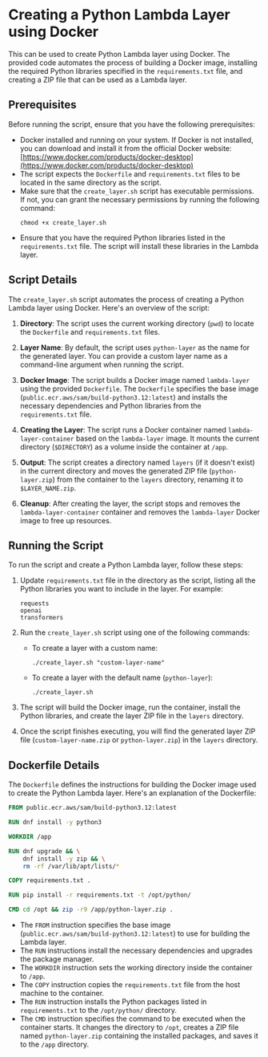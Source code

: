 # Creating a Python Lambda Layer using Docker

This can be used to create Python Lambda layer using Docker. The provided code automates the process of building a Docker image, installing the required Python libraries specified in the `requirements.txt` file, and creating a ZIP file that can be used as a Lambda layer.

## Prerequisites

Before running the script, ensure that you have the following prerequisites:

- Docker installed and running on your system. If Docker is not installed, you can download and install it from the official Docker website: [https://www.docker.com/products/docker-desktop](https://www.docker.com/products/docker-desktop)
- The script expects the `Dockerfile` and `requirements.txt` files to be located in the same directory as the script.
- Make sure that the `create_layer.sh` script has executable permissions. If not, you can grant the necessary permissions by running the following command:
  ```
  chmod +x create_layer.sh
  ```
- Ensure that you have the required Python libraries listed in the `requirements.txt` file. The script will install these libraries in the Lambda layer.

## Script Details

The `create_layer.sh` script automates the process of creating a Python Lambda layer using Docker. Here's an overview of the script:

1. **Directory**: The script uses the current working directory (`pwd`) to locate the `Dockerfile` and `requirements.txt` files.

2. **Layer Name**: By default, the script uses `python-layer` as the name for the generated layer. You can provide a custom layer name as a command-line argument when running the script.

3. **Docker Image**: The script builds a Docker image named `lambda-layer` using the provided `Dockerfile`. The `Dockerfile` specifies the base image (`public.ecr.aws/sam/build-python3.12:latest`) and installs the necessary dependencies and Python libraries from the `requirements.txt` file.

4. **Creating the Layer**: The script runs a Docker container named `lambda-layer-container` based on the `lambda-layer` image. It mounts the current directory (`$DIRECTORY`) as a volume inside the container at `/app`.

5. **Output**: The script creates a directory named `layers` (if it doesn't exist) in the current directory and moves the generated ZIP file (`python-layer.zip`) from the container to the `layers` directory, renaming it to `$LAYER_NAME.zip`.

6. **Cleanup**: After creating the layer, the script stops and removes the `lambda-layer-container` container and removes the `lambda-layer` Docker image to free up resources.

## Running the Script

To run the script and create a Python Lambda layer, follow these steps:

1. Update `requirements.txt` file in the directory as the script, listing all the Python libraries you want to include in the layer. For example:
   ```
   requests
   openai
   transformers
   ```

2. Run the `create_layer.sh` script using one of the following commands:
   - To create a layer with a custom name:
     ```
     ./create_layer.sh "custom-layer-name"
     ```
   - To create a layer with the default name (`python-layer`):
     ```
     ./create_layer.sh
     ```

3. The script will build the Docker image, run the container, install the Python libraries, and create the layer ZIP file in the `layers` directory.

4. Once the script finishes executing, you will find the generated layer ZIP file (`custom-layer-name.zip` or `python-layer.zip`) in the `layers` directory.

## Dockerfile Details

The `Dockerfile` defines the instructions for building the Docker image used to create the Python Lambda layer. Here's an explanation of the Dockerfile:

```Dockerfile
FROM public.ecr.aws/sam/build-python3.12:latest

RUN dnf install -y python3

WORKDIR /app

RUN dnf upgrade && \
    dnf install -y zip && \
    rm -rf /var/lib/apt/lists/*

COPY requirements.txt .

RUN pip install -r requirements.txt -t /opt/python/

CMD cd /opt && zip -r9 /app/python-layer.zip .
```

- The `FROM` instruction specifies the base image (`public.ecr.aws/sam/build-python3.12:latest`) to use for building the Lambda layer.
- The `RUN` instructions install the necessary dependencies and upgrades the package manager.
- The `WORKDIR` instruction sets the working directory inside the container to `/app`.
- The `COPY` instruction copies the `requirements.txt` file from the host machine to the container.
- The `RUN` instruction installs the Python packages listed in `requirements.txt` to the `/opt/python/` directory.
- The `CMD` instruction specifies the command to be executed when the container starts. It changes the directory to `/opt`, creates a ZIP file named `python-layer.zip` containing the installed packages, and saves it to the `/app` directory.

